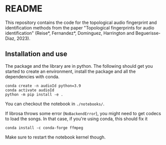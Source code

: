 # README
This repository contains the code for the topological audio fingerprint and identification methods from the paper "Topological fingerprints for audio identification" (Reise\*, Fernandez\*, Dominguez, Harrington and Beguerisse-Diaz, 2023).

## Installation and use
The package and the library are in python. The following should get you started to create an environment, install the package and all the dependencies with conda.
```
conda create -n audioId python=3.9
conda activate audioId
python -m pip install -e .
```

You can checkout the notebook in `./notebooks/`.

If librosa throws some error (`NoBackendError`), you might need to get codecs to load the songs. In that case, if you're using conda, this should fix it
```
conda install -c conda-forge ffmpeg
```
Make sure to restart the notebook kernel though.


